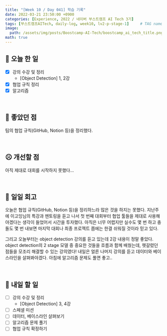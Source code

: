 ```yaml
---
title: "[Week 10 / Day 041] 학습 기록"
date: 2022-03-21 23:50:00 +0900
categories: [Experience, 2022 / 네이버 부스트캠프 AI Tech 3기]
tags: [부스트캠프AITech, daily-log, week10, lv2-p-stage-1]     # TAG names should always be lowercase
image: 
  path: /assets/img/posts/Boostcamp-AI-Tech/boostcamp_ai_tech_title.png
math: true
---
```

## **📝 오늘 한 일**
- [x]  강의 수강 및 정리
    - [Object Detection] 1, 2강
- [x]  협업 규칙 정리
- [x]  알고리즘

<br>

## **🙂 좋았던 점**
팀의 협업 규칙(GitHub, Notion 등)을 정리했다.

<br>

## **☹️ 개선할 점**
아직 제대로 대회를 시작하지 못했다...

<br>

## **🐾 일일 회고**
오늘은 협업 규칙(GitHub, Notion 등)을 정리하느라 많은 것을 하지는 못했다. 지난주에 이고잉님의 특강과 멘토링을 듣고 나서 첫 번째 대회부터 협업 툴들을 제대로 사용해야겠다는 생각이 들었어서 시간을 투자했다. 아직은 너무 어렵지만 실수도 몇 번 하고 충돌도 몇 번 내보면 마지막 대회나 최종 프로젝트 쯤에는 한결 쉬워질 것이라 믿고 있다.

그리고 오늘부터는 object detection 강의를 듣고 있는데 2강 내용이 정말 좋았다. object detection의 2 stage 모델 중 중요한 것들을 흐름과 함께 배웠는데, 헷갈렸던 점들을 모조리 해결할 수 있는 강의였다! 내일은 얼른 나머지 강의를 듣고 데이터와 베이스라인을 살펴봐야겠다. 아침에 알고리즘 문제도 풀면 좋고..

<br>

## **🚀 내일 할 일**
- [ ]  강의 수강 및 정리
    - [Object Detection] 3, 4강
- [ ]  스페셜 미션
- [ ]  데이터, 베이스라인 살펴보기
- [ ]  알고리즘 문제 풀기
- [ ]  협업 규칙 확정하기
